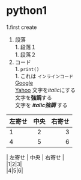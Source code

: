 # python1
1.first create  
  1. 段落  
    1. 段落１  
    1. 段落２  
  1. コード  
    1. ```print()```  
    1. これは `インラインコード`  
[Google](https://www.google.co.jp/)  
[Yahoo](https://www.yahoo.co.jp/)
文字を*italic*にする  
文字を**強調**する  
文字を ***italic強調*** する  

| 左寄せ | 中央 | 右寄せ |  
|:---|:---:|---:|  
|1|2|3|  
|4|5|6|

| 左寄せ | 中央 | 右寄せ |  
|1|2|3|  
|4|5|6|
